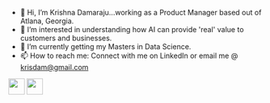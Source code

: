- 👋 Hi, I’m Krishna Damaraju...working as a Product Manager based out of Atlana, Georgia.
- 👀 I’m interested in understanding how AI can provide 'real' value to customers and businesses.
- 🌱 I’m currently getting my Masters in Data Science.
- 📫 How to reach me: Connect with me on LinkedIn or email me @ krisdam@gmail.com
 <p align="left"> <a href="https://www.github.com/krisdam" target="_blank" rel="noreferrer"><img src="https://raw.githubusercontent.com/danielcranney/readme-generator/main/public/icons/socials/github.svg" width="32" height="32" /></a>  <a href="https://www.linkedin.com/comm/mynetwork/discovery-see-all?usecase=PEOPLE_FOLLOWS&followMember=krisdam" target="_blank" rel="noreferrer"><img src="https://raw.githubusercontent.com/danielcranney/readme-generator/main/public/icons/socials/linkedin.svg" width="32" height="32" /></a></p>



